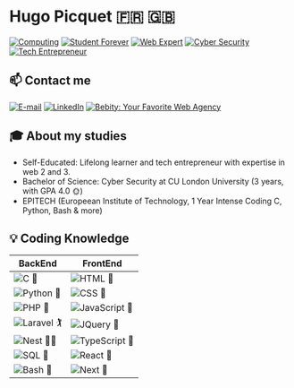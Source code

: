 # Hugo Picquet 🇫🇷 🇬🇧

[![Computing](https://img.shields.io/badge/Computing-blue)](#)
[![Student Forever](https://img.shields.io/badge/Student-Forever-yellow)](#)
[![Web Expert](https://img.shields.io/badge/Web_Expert-red)](#)
[![Cyber Security](https://img.shields.io/badge/Cyber_Security-green)](#)
[![Tech Entrepreneur](https://img.shields.io/badge/Tech_Entrepreneur-orange)](#)

## 📫 Contact me 
[![E-mail](https://img.shields.io/badge/E--mail-blue)](mailto:hugo@bebity.io)
[![LinkedIn](https://img.shields.io/badge/LinkedIn-blue)](https://www.linkedin.com/in/hugo-picquet/)
[![Bebity: Your Favorite Web Agency](https://img.shields.io/badge/Bebity_🥇_Your_Favorite_Web_Agency-orange)](https://bebity.io)

## 🎓 About my studies
- Self-Educated: Lifelong learner and tech entrepreneur with expertise in web 2 and 3.
- Bachelor of Science: Cyber Security at CU London University (3 years, with GPA 4.0 🌞)
- EPITECH (Europeean Institute of Technology, 1 Year Intense Coding C, Python, Bash & more)

## 💡 Coding Knowledge
| BackEnd           | FrontEnd           | 
|----------------------|----------------------|
| ![C](https://img.shields.io/badge/C-00599C?style=for-the-badge&logo=c&logoColor=white) 🏁| ![HTML](https://img.shields.io/badge/HTML-E34F26?style=for-the-badge&logo=html5&logoColor=white) 🏁 |
| ![Python](https://img.shields.io/badge/Python-3776AB?style=for-the-badge&logo=python&logoColor=white) 🏁 | ![CSS](https://img.shields.io/badge/CSS-1572B6?style=for-the-badge&logo=css3&logoColor=white) 🏁| 
| ![PHP](https://img.shields.io/badge/PHP-777BB4?style=for-the-badge&logo=php&logoColor=white) 👴 | ![JavaScript](https://img.shields.io/badge/JavaScript-F7DF1E?style=for-the-badge&logo=javascript&logoColor=black) 🥈| 
| ![Laravel](https://img.shields.io/badge/Laravel-FF2D20?style=for-the-badge&logo=laravel&logoColor=white) 🏌️ | ![JQuery](https://img.shields.io/badge/JQuery-0769AD?style=for-the-badge&logo=jquery&logoColor=white) 🥈| 
| ![Nest](https://img.shields.io/badge/Nest.js-E0234E?style=for-the-badge&logo=nestjs&logoColor=white) 👨‍🍳 | ![TypeScript](https://img.shields.io/badge/TypeScript-007ACC?style=for-the-badge&logo=typescript&logoColor=white) 🥇| 
| ![SQL](https://img.shields.io/badge/SQL-4479A1?style=for-the-badge&logo=postgresql&logoColor=white) 🏁 | ![React](https://img.shields.io/badge/React-20232A?style=for-the-badge&logo=react&logoColor=61DAFB) 🌟 |  
| ![Bash](https://img.shields.io/badge/Bash-4EAA25?style=for-the-badge&logo=gnu-bash&logoColor=white) 👾 | ![Next](https://img.shields.io/badge/Next.js-000000?style=for-the-badge&logo=nextdotjs&logoColor=white) 🥇|  

